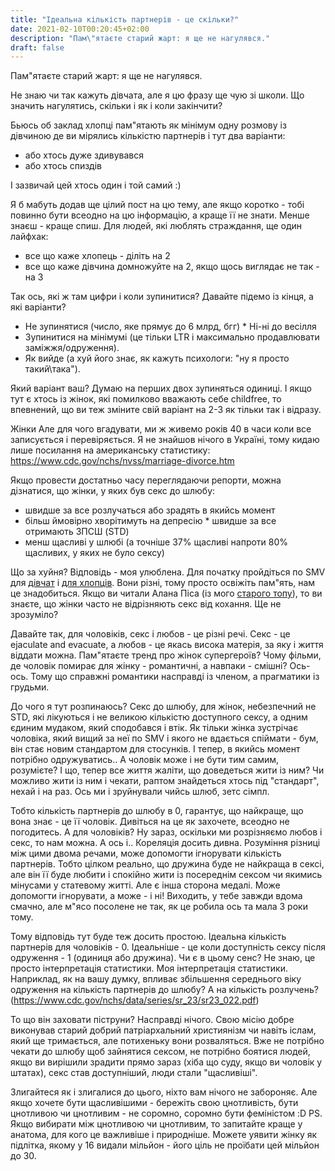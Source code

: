 ```yaml
---
title: "Ідеальна кількість партнерів - це скільки?"
date: 2021-02-10T00:20:45+02:00
description: "Пам\"ятаєте старий жарт: я ще не нагулявся."
draft: false
---
```


Пам"ятаєте старий жарт: я ще не нагулявся. 

Не знаю чи так кажуть дівчата, але я цю фразу ще чую зі школи. Що значить нагулятись, скільки і як і коли закінчити?  

Бьюсь об заклад хлопці пам\"ятають як мінімум одну розмову із дівчиною де ви мірялись кількістю партнерів і тут два варіанти:   
* або хтось дуже здивувався  
* або хтось спиздів  

І зазвичай цей хтось один і той самий :)   

Я б мабуть додав ще цілий пост на цю тему, але якщо коротко - тобі повинно бути всеодно на цю інформацію, а краще її не знати. Менше знаєш - краще спиш. Для людей, які люблять страждання, ще один лайфхак:   
* все що каже хлопець - діліть на 2  
* все що каже дівчина домножуйте на 2, якщо щось виглядає не так - на 3  
 
Так ось, які ж там цифри і коли зупинитися? Давайте підемо із кінця, а які варіанти?    
* Не зупинятися (число, яке прямує до 6 млрд, бгг)  * Ні-ні до весілля  
* Зупинитися на мінімумі (це тільки LTR і максимально продавлювати    заміжжя/одруження).   
* Як вийде (а хуй його знає, як кажуть психологи: \"ну я просто такий\\така\").   
 
Який варіант ваш? Думаю на перших двох зупиняться одиниці. І якщо тут є хтось із жінок, які помилково вважають себе childfree, то впевнений, що ви теж зміните свій варіант на 2-3 як тільки так і відразу.   

Жінки Але для чого вгадувати, ми ж живемо років 40 в часи коли все записується і перевіряється. Я не знайшов нічого в Україні, тому кидаю лише посилання на американську статистику: https://www.cdc.gov/nchs/nvss/marriage-divorce.htm  

Якщо провести достатньо часу переглядаючи репорти, можна дізнатися, що жінки, у яких був секс до шлюбу:   
* швидше за все розлучаться або зрадять в якийсь момент  
* більш ймовірно хворітимуть на депресію  * швидше за все отримають ЗПСШ (STD)  
* менш щасливі у шлюбі (а точніше 37% щасливі напроти 80% щасливих, у яких не    було сексу)  

Що за хуйня?  Відповідь - моя улюблена. Для початку пройдіться по SMV для [дівчат](https://www.darktriad.art/posts/08/)  і [для хлопців](https://www.darktriad.art/posts/09/). Вони різні, тому просто освіжіть пам\"ять, нам це знадобиться.   Якщо ви читали Алана Піса (із мого [старого топу](https://www.darktriad.art/posts/01-top-10-fav-authors/)), то ви знаєте, що жінки часто не відрізняють секс від кохання. Ще не зрозуміло? 

Давайте так, для чоловіків, секс і любов - це різні речі. Секс - це ejaculate and evacuate, а любов - це якась висока матерія, за яку і життя віддати можна. Пам\"ятаєте тренд про жінок супергероїв? Чому фільми, де чоловік помирає для жінку - романтичні, а навпаки - смішні? Ось-ось. Тому що справжні романтики насправді із членом, а прагматики із грудьми.   

До чого я тут розпинаюсь? Секс до шлюбу, для жінок, небезпечний не STD, які лікуються і не великою кількістю доступного сексу, а одним єдиним мудаком, який сподобався і втік. Як тільки жінка зустрічає чоловіка, який вищий за неї по SMV і якого не вдається спіймати - бум, він стає новим стандартом для стосунків. І тепер, в якийсь момент потрібно одружуватись.. А чоловік може і не бути тим самим, розумієте? І що, тепер все життя жаліти, що доведеться жити із ним? Чи можливо жити із ним і чекати, раптом знайдеться хтось під \"стандарт\", нехай і на раз. Ось ми і зруйнували чийсь шлюб, зетс сімпл.  

Тобто кількість партнерів до шлюбу в 0, гарантує, що найкраще, що вона знає - це її чоловік. Дивіться на це як захочете, всеодно не погодитесь.  А для чоловіків? Ну зараз, оскільки ми розрізняємо любов і секс, то нам можна. А ось і..  Кореляція досить дивна. Розуміння різниці між цими двома речами, може допомогти ігнорувати кількість партнерів. Тобто цілком реально, що дружина буде не найкраща в сексі, але він її буде любити і спокійно жити із посереднім сексом чи якимись мінусами у статевому житті. Але є інша сторона медалі. Може допомогти ігнорувати, а може - і ні! Виходить, у тебе завжди вдома смачно, але м\"ясо посолене не так, як це робила ось та мала 3 роки тому.   

Тому відповідь тут буде теж досить простою. Ідеальна кількість партнерів для чоловіків - 0. Ідеальніше - це коли доступність сексу після одруження - 1 (одиниця або дружина).   Чи є в цьому сенс? Не знаю, це просто інтерпретація статистики. Моя інтерпретація статистики. Наприклад, як на вашу думку, впливає збільшення середнього віку одруження на кількість партнерів до шлюбу? А на кількість розлучень? (https://www.cdc.gov/nchs/data/series/sr_23/sr23_022.pdf)  

То що він заховати піструни? Насправді нічого. Свою місію добре виконував старий добрий патріархальний християнізм чи навіть іслам, який ще тримається, але потихеньку вони розваляться. Вже не потрібно чекати до шлюбу щоб зайнятися сексом, не потрібно боятися людей, якщо ви вирішили зрадити прямо зараз (хіба що суду, якщо ви чоловік у штатах), секс став доступніший, люди стали \"щасливіші\".   

Злигайтеся як і злигалися до цього, ніхто вам нічого не забороняє. Але якщо хочете бути щасливішими - бережіть свою цнотливість, бути цнотливою чи цнотливим - не соромно, соромно бути феміністом :D   PS. Якщо вибирати між цнотливою чи цнотливим, то запитайте краще у анатома, для кого це важливіше і природніше. Можете уявити жінку як підлітка, якому у 16 видали мільйон - його ціль не проїбати цей мільйон до 30.